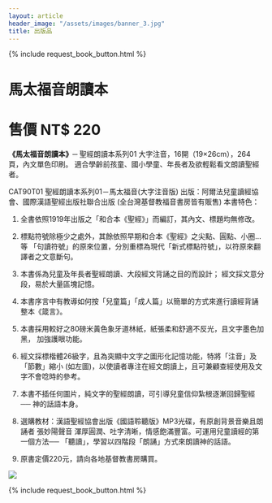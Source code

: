 ```yaml
---
layout: article
header_image: "/assets/images/banner_3.jpg"
title: 出版品
---
```


{% include request_book_button.html %}

# 馬太福音朗讀本
# 售價 NT$ 220

**《馬太福音朗讀本》**─ 聖經朗讀本系列01
  大字注音，16開（19×26cm），264頁，內文單色印刷。
  適合學齡前孩童、國小學童、年長者及欲輕鬆看文朗讀聖經者。


 
CAT90T01 聖經朗讀本系列01－馬太福音(大字注音版) 出版：阿爾法兒童讀經協會、國際漢語聖經出版社聯合出版 (全台灣基督教福音書房皆有販售)
 本書特色：

1. 全書依照1919年出版之「和合本《聖經》」而編訂，其內文、標題均無修改。
 
2. 標點符號除極少之處外，其餘依照早期和合本《聖經》之尖點、圓點、小圈…等
   「句讀符號」的原來位置，分別重標為現代「新式標點符號」，以符原來翻譯者之文意斷句。
 
3. 本書係為兒童及年長者聖經朗讀、大段經文背誦之目的而設計；
     經文採文意分段，易於大量區塊記憶。
 
4. 本書序言中有教導如何按「兒童篇」「成人篇」以簡單的方式來進行讀經背誦整本《箴言》。
 
5. 本書採用較好之80磅米黃色象牙道林紙，紙張柔和舒適不反光，且文字墨色加黑，
     加強護眼功能。
 
6. 經文採標楷體26級字，且為突顯中文字之圖形化記憶功能，特將「注音」及「節數」縮小
     (如左圖)，以使讀者專注在經文朗讀上，且可兼顧查經使用及文字不會唸時的參考。
 
7. 本書不插任何圖片，純文字的聖經朗讀，可引導兒童信仰紮根逐漸回歸聖經──
     神的話語本身。
 
8. 選購教材：漢語聖經協會出版《國語聆聽版》MP3光碟，有原創背景音樂且朗誦者
    張妙陽聲音  渾厚圓潤、吐字清晰，情感飽滿豐富。可運用兒童讀經的第一個方法──
   「聽讀」，學習以四階段「朗誦」方式來朗讀神的話語。
 
9. 原書定價220元，請向各地基督教書房購買。

![]({{site.baseurl}}/assets/images/books/馬太福音.jpg) 

{% include request_book_button.html %}
